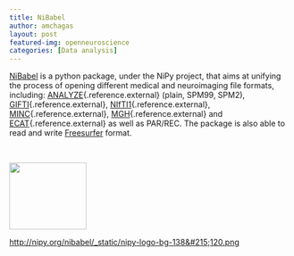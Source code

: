 ```yaml
---
title: NiBabel
author: amchagas
layout: post
featured-img: openneuroscience
categories: [Data analysis]
---
```


[NiBabel](http://nipy.org/nibabel/) is a python package, under the NiPy project, that aims at unifying the process of opening different medical and neuroimaging file formats, including: [ANALYZE](http://www.grahamwideman.com/gw/brain/analyze/formatdoc.htm){.reference.external} (plain, SPM99, SPM2), [GIFTI](http://www.nitrc.org/projects/gifti){.reference.external}, [NIfTI1](http://nifti.nimh.nih.gov/nifti-1/){.reference.external}, [MINC](http://en.wikibooks.org/wiki/MINC/Reference/MINC2.0_File_Format_Reference){.reference.external}, [MGH](http://surfer.nmr.mgh.harvard.edu/fswiki/FsTutorial/MghFormat){.reference.external} and [ECAT](http://xmedcon.sourceforge.net/Docs/Ecat){.reference.external} as well as PAR/REC. The package is also able to read and write [Freesurfer](http://surfer.nmr.mgh.harvard.edu/) format.

&nbsp;

<img class="aligncenter" src="https://i0.wp.com/nipy.org/nibabel/_static/nipy-logo-bg-138x120.png?resize=138%2C120" alt="" width="138" height="120" data-recalc-dims="1" />

http://nipy.org/nibabel/_static/nipy-logo-bg-138&#215;120.png
